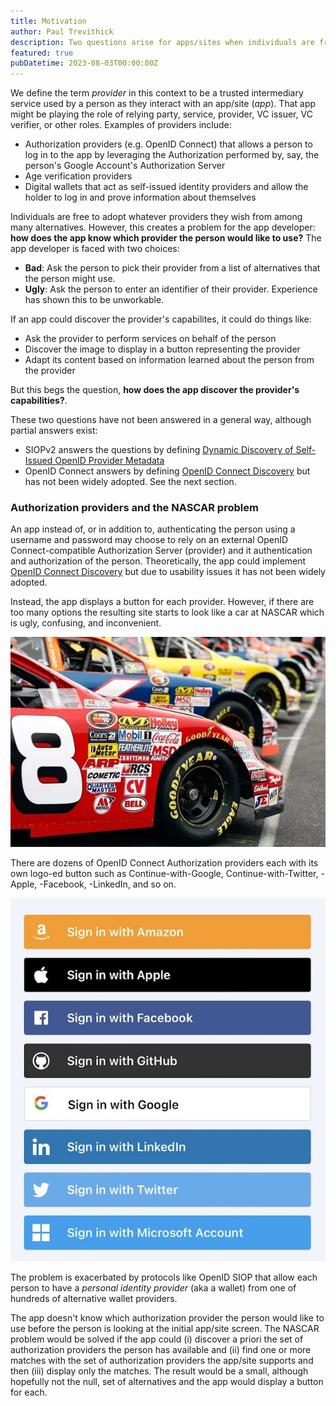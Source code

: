 ```yaml
---
title: Motivation
author: Paul Trevithick
description: Two questions arise for apps/sites when individuals are free to choose their own Authorization, age verification, and other kinds of providers. Provider Discovery tries to answer them.
featured: true
pubDatetime: 2023-08-03T00:00:00Z
---
```


We define the term *provider* in this context to be a trusted intermediary service used by a person as they interact with an app/site (*app*). That app might be playing the role of relying party, service, provider, VC issuer, VC verifier, or other roles. Examples of providers include:

- Authorization providers (e.g. OpenID Connect) that allows a person to log in to the app by leveraging the Authorization performed by, say, the person's Google Account's Authorization Server
- Age verification providers
- Digital wallets that act as self-issued identity providers and allow the holder to log in and prove information about themselves

Individuals are free to adopt whatever providers they wish from among many alternatives. However, this creates a problem for the app developer: **how does the app know which provider the person would like to use?** The app developer is faced with two choices:

- **Bad**: Ask the person to pick their provider from a list of alternatives that the person might use. 
- **Ugly**: Ask the person to enter an identifier of their provider. Experience has shown this to be unworkable.

If an app could discover the provider's capabilites, it could do things like:

- Ask the provider to perform services on behalf of the person
- Discover the image to display in a button representing the provider
- Adapt its content based on information learned about the person from the provider

But this begs the question, **how does the app discover the provider's capabilities?**. 

These two questions have not been answered in a general way, although partial answers exist:

- SIOPv2 answers the questions by defining [Dynamic Discovery of Self-Issued OpenID Provider Metadata](https://openid.net/specs/openid-connect-self-issued-v2-1_0.html#section-6.1)
- OpenID Connect answers by defining [OpenID Connect Discovery](https://openid.net/specs/openid-connect-discovery-1_0.html) but has not been widely adopted. See the next section.

### Authorization providers and the NASCAR problem

An app instead of, or in addition to, authenticating the person using a username and password may choose to rely on an external OpenID Connect-compatible Authorization Server (provider) and it authentication and authorization of the person. Theoretically, the app could implement [OpenID Connect Discovery](https://openid.net/specs/openid-connect-discovery-1_0.html) but due to usability issues it has not been widely adopted. 

Instead, the app displays a button for each provider. However, if there are too many options the resulting site starts to look like a car at NASCAR which is ugly, confusing, and inconvenient.

![nascar](../../assets/nascar.png)

There are dozens of OpenID Connect Authorization providers each with its own logo-ed button such as Continue-with-Google, Continue-with-Twitter, -Apple, -Facebook, -LinkedIn, and so on. 

![social-login-examples](../../assets/social-login-examples.jpeg)

The problem is exacerbated by protocols like OpenID SIOP that allow each person to have a *personal identity provider* (aka a wallet) from one of hundreds of alternative wallet providers. 

The app doesn't know which authorization provider the person would like to use before the person is looking at the initial app/site screen. The NASCAR problem would be solved if the app could (i) discover a priori the set of authorization providers the person has available and (ii) find one or more matches with the set of authorization providers the app/site supports and then (iii) display only the matches. The result would be a small, although hopefully not the null, set of alternatives and the app would display a button for each. 